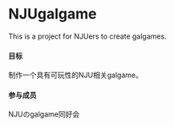 # NJUgalgame
This is a project for NJUers to create galgames.

#### 目标
制作一个具有可玩性的NJU相关galgame。

#### 参与成员
NJUのgalgame同好会
